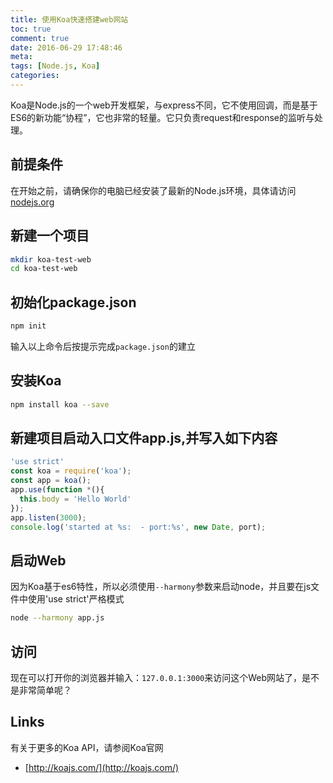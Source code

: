 ```yaml
---
title: 使用Koa快速搭建web网站
toc: true
comment: true
date: 2016-06-29 17:48:46
meta:
tags: [Node.js, Koa]
categories:
---
```


Koa是Node.js的一个web开发框架，与express不同，它不使用回调，而是基于ES6的新功能“协程”，它也非常的轻量。它只负责request和response的监听与处理。

<!-- more -->

## 前提条件
在开始之前，请确保你的电脑已经安装了最新的Node.js环境，具体请访问[nodejs.org](//nodejs.org)

## 新建一个项目
```bash
mkdir koa-test-web
cd koa-test-web
```

## 初始化package.json
```bash
npm init
```
输入以上命令后按提示完成`package.json`的建立

## 安装Koa
```bash
npm install koa --save
```

## 新建项目启动入口文件app.js,并写入如下内容
```js
'use strict'
const koa = require('koa');
const app = koa();
app.use(function *(){
  this.body = 'Hello World'
});
app.listen(3000);
console.log('started at %s:  - port:%s', new Date, port);
```

## 启动Web
因为Koa基于es6特性，所以必须使用`--harmony`参数来启动node，并且要在js文件中使用'use strict'严格模式
```bash
node --harmony app.js
```

## 访问
现在可以打开你的浏览器并输入：`127.0.0.1:3000`来访问这个Web网站了，是不是非常简单呢？

## Links
有关于更多的Koa API，请参阅Koa官网
- [http://koajs.com/](http://koajs.com/)





